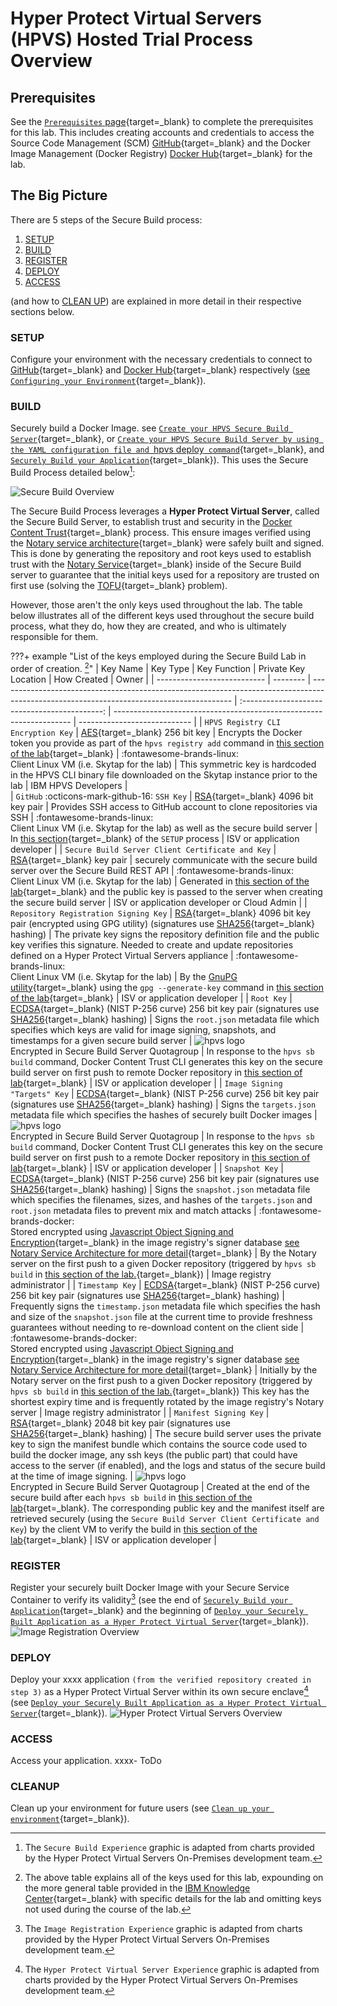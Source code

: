 # Hyper Protect Virtual Servers (HPVS) Hosted Trial Process Overview

## Prerequisites

See the [`Prerequisites` page](../prerequisites.md){target=_blank} to complete the prerequisites for this lab. This includes creating accounts and credentials to access the Source Code Management (SCM) [GitHub](https://github.com){target=_blank} and the Docker Image Management (Docker Registry) [Docker Hub](https://hub.docker.com/){target=_blank} for the lab.

## The Big Picture

There are 5 steps of the Secure Build process:

1. [SETUP](#setup)
2. [BUILD](#build)
3. [REGISTER](#register)
4. [DEPLOY](#deploy)
5. [ACCESS](#access)

(and how to [CLEAN UP](#cleanup)) are explained in more detail in their respective sections below.

### SETUP

Configure your environment with the necessary credentials to connect to [GitHub](https://github.com){target=_blank} and [Docker Hub](https://hub.docker.com/){target=_blank} respectively ([see `Configuring your Environment`](securebuild-setup.md){target=_blank}).

### BUILD

Securely build a Docker Image. see [`Create your HPVS Secure Build Server`](create-server.md){target=_blank}, or [`Create your HPVS Secure Build Server by using the YAML configuration file and `hpvs deploy` command`](create-server-hpvsdeploy.md){target=_blank}, and [`Securely Build your Application`](build.md){target=_blank}). This uses the Secure Build Process detailed below[^1]:

![Secure Build Overview](Overview_Images/Secure_Build_Overview.png)


The Secure Build Process leverages a **Hyper Protect Virtual Server**, called the Secure Build Server, to establish trust and security in the [Docker Content Trust](https://docs.docker.com/engine/security/trust/content_trust/){target=_blank} process. This ensure images verified using the [Notary service architecture](https://docs.docker.com/notary/service_architecture/){target=_blank} were safely built and signed. This is done by generating the repository and root keys used to establish trust with the [Notary Service](https://docs.docker.com/notary/service_architecture/){target=_blank} inside of the Secure Build server to guarantee that the initial keys used for a repository are trusted on first use (solving the [TOFU](https://en.wikipedia.org/wiki/Trust_on_first_use){target=_blank} problem).

However, those aren't the  only keys used throughout the lab. The table below illustrates all of the different keys used throughout the secure build process, what they do, how they are created, and who is ultimately responsible for them.

???+ example "List of the keys employed during the Secure Build Lab in order of creation. [^2]"
    | Key Name                    | Key Type | Key Function                                                                                                                             | Private Key Location                        | How Created                                 | Owner                        |
    | --------------------------- | -------- | ---------------------------------------------------------------------------------------------------------------------------------------- | :-------------------------------------------: | -------------------------------------------------------------------  | ---------------------------- |
    | `HPVS Registry CLI Encryption Key`                                 | [AES](https://en.bitcoinwiki.org/wiki/Advanced_Encryption_Standard_(AES)){target=_blank} 256 bit key | Encrypts the Docker token you provide as part of the `hpvs registry add` command in [this section of the lab](securebuild-setup.md#add-docker-registry-to-use-for-secure-build){target=_blank} | :fontawesome-brands-linux: <br> Client Linux VM (i.e. Skytap for the lab) | This symmetric key is hardcoded in the HPVS CLI binary file downloaded on the Skytap instance prior to the lab | IBM HPVS Developers |  
    | `GitHub` :octicons-mark-github-16: `SSH Key`                           | [RSA](https://www.drdobbs.com/rsa-digital-signatures/184404605){target=_blank} 4096 bit key pair | Provides SSH access to GitHub account to clone repositories via SSH | :fontawesome-brands-linux: <br> Client Linux VM (i.e. Skytap for the lab) as well as the secure build server | In [this section](securebuild-setup.md#create-ssh-key-and-grant-github-access){target=_blank} of the `SETUP` process | ISV or application developer |
    | `Secure Build Server Client Certificate and Key` | [RSA](https://www.drdobbs.com/rsa-digital-signatures/184404605){target=_blank} key pair | securely communicate with the secure build server over the Secure Build REST API | :fontawesome-brands-linux: <br> Client Linux VM (i.e. Skytap for the lab) | Generated in [this section of the lab](create-server.md#create-certificate-and-key-for-server-side-certificate-checking-in-tls){target=_blank} and the public key is passed to the server when creating the secure build server | ISV or application developer or Cloud Admin |
    | `Repository Registration Signing Key` | [RSA](https://www.drdobbs.com/rsa-digital-signatures/184404605){target=_blank} 4096 bit key pair (encrypted using GPG utility) (signatures use [SHA256](https://en.bitcoinwiki.org/wiki/SHA-256){target=_blank} hashing) | The private key signs the repository definition file and the public key verifies this signature. Needed to create and update repositories defined on a Hyper Protect Virtual Servers appliance | :fontawesome-brands-linux: <br> Client Linux VM (i.e. Skytap for the lab) | By the [GnuPG utility](https://gnupg.org/gph/en/manual.html){target=_blank} using the `gpg --generate-key` command in [this section of the lab](build.md#create-repository-registration-gpg-signing-key){target=_blank} | ISV or application developer |
    | `Root Key`               | [ECDSA](https://en.bitcoinwiki.org/wiki/Elliptic_Curve_Digital_Signature_Algorithm){target=_blank} (NIST P-256 curve) 256 bit key pair (signatures use [SHA256](https://en.bitcoinwiki.org/wiki/SHA-256){target=_blank} hashing) | Signs the `root.json` metadata file which specifies which keys are valid for image signing, snapshots, and timestamps for a given secure build server | ![hpvs logo](../images/hpvs-logo.svg) <br> Encrypted in Secure Build Server Quotagroup | In response to the `hpvs sb build` command, Docker Content Trust CLI generates this key on the secure build server on first push to remote Docker repository in [this section of lab](build.md#build-application){target=_blank}   | ISV or application developer |
    | `Image Signing "Targets" Key` | [ECDSA](https://en.bitcoinwiki.org/wiki/Elliptic_Curve_Digital_Signature_Algorithm){target=_blank} (NIST P-256 curve) 256 bit key pair (signatures use [SHA256](https://en.bitcoinwiki.org/wiki/SHA-256){target=_blank} hashing) | Signs the `targets.json` metadata file which specifies the hashes of securely built Docker images                                                       | ![hpvs logo](../images/hpvs-logo.svg) <br> Encrypted in Secure Build Server Quotagroup | In response to the `hpvs sb build` command, Docker Content Trust CLI generates this key on the secure build server on first push to a remote Docker repository in [this section of lab](build.md#build-application){target=_blank} | ISV or application developer |
    | `Snapshot Key`           | [ECDSA](https://en.bitcoinwiki.org/wiki/Elliptic_Curve_Digital_Signature_Algorithm){target=_blank} (NIST P-256 curve) 256 bit key pair (signatures use [SHA256](https://en.bitcoinwiki.org/wiki/SHA-256){target=_blank} hashing) | Signs the `snapshot.json` metadata file which specifies the filenames, sizes, and hashes of the `targets.json` and `root.json` metadata files to prevent mix and match attacks  | :fontawesome-brands-docker: <br> Stored encrypted using [Javascript Object Signing and Encryption](https://github.com/dvsekhvalnov/jose2go){target=_blank} in the image registry's signer database [see Notary Service Architecture for more detail](https://docs.docker.com/notary/service_architecture/#architecture-and-components){target=_blank} | By the Notary server on the first push to a given Docker repository (triggered by `hpvs sb build` in [this section of the lab.](build.md#build-application){target=_blank}) | Image registry administrator |
    | `Timestamp Key`           | [ECDSA](https://en.bitcoinwiki.org/wiki/Elliptic_Curve_Digital_Signature_Algorithm){target=_blank} (NIST P-256 curve) 256 bit key pair (signatures use [SHA256](https://en.bitcoinwiki.org/wiki/SHA-256){target=_blank} hashing) | Frequently signs the `timestamp.json` metadata file which specifies the hash and size of the `snapshot.json` file at the current time to provide freshness guarantees without needing to re-download content on the client side | :fontawesome-brands-docker: <br> Stored encrypted using [Javascript Object Signing and Encryption](https://github.com/dvsekhvalnov/jose2go){target=_blank} in the image registry's signer database [see Notary Service Architecture for more detail](https://docs.docker.com/notary/service_architecture/#architecture-and-components){target=_blank} | Initially by the Notary server on the first push to a given Docker repository (triggered by `hpvs sb build` in [this section of the lab.](build.md#build-application){target=_blank}) This key has the shortest expiry time and is frequently rotated by the image registry's Notary server | Image registry administrator |
    | `Manifest Signing Key`           | [RSA](https://www.drdobbs.com/rsa-digital-signatures/184404605){target=_blank} 2048 bit key pair (signatures use [SHA256](https://en.bitcoinwiki.org/wiki/SHA-256){target=_blank} hashing) | The secure build server uses the private key to sign the manifest bundle which contains the source code used to build the docker image, any ssh keys (the public part) that could have access to the server (if enabled), and the logs and status of the secure build at the time of image signing. | ![hpvs logo](../images/hpvs-logo.svg) <br> Encrypted in Secure Build Server Quotagroup | Created at the end of the secure build after each `hpvs sb build` in [this section of the lab](build.md#build-application){target=_blank}. The corresponding public key and the manifest itself are retrieved securely (using the `Secure Build Server Client Certificate and Key`) by the client VM to verify the build in [this section of the lab](build.md#verify-your-application){target=_blank} | ISV or application developer |

[^1]: The `Secure Build Experience` graphic is adapted from charts provided by the Hyper Protect Virtual Servers On-Premises development team.
[^2]: The above table explains all of the keys used for this lab, expounding on the more general table provided in the [IBM Knowledge Center](https://www.ibm.com/support/knowledgecenter/en/SSHPMH_1.2.x/120x_topics/keys_in_securebuild.html){target=_blank} with specific details for the lab and omitting keys not used during the course of the lab.

### REGISTER

Register your securely built Docker Image with your Secure Service Container to verify its validity[^3] (see the end of [`Securely Build your Application`](build.md){target=_blank} and the beginning of [`Deploy your Securely Built Application as a Hyper Protect Virtual Server`](deploy-app.md){target=_blank}).
![Image Registration Overview](Overview_Images/Image_Registration_Overview.png)

[^3]: The `Image Registration Experience` graphic is adapted from charts provided by the Hyper Protect Virtual Servers On-Premises development team.

### DEPLOY

Deploy your xxxx application `(from the verified repository created in step 3)` as a Hyper Protect Virtual Server within its own secure enclave[^4] (see [`Deploy your Securely Built Application as a Hyper Protect Virtual Server`](deploy-app.md){target=_blank}).
![Hyper Protect Virtual Servers Overview](Overview_Images/Hyper_Protect_Virtual_Server_Overview.png)

[^4]: The `Hyper Protect Virtual Server Experience` graphic is adapted from charts provided by the Hyper Protect Virtual Servers On-Premises development team.

### ACCESS

Access your application. xxxx- ToDo

### CLEANUP

Clean up your environment for future users (see [`Clean up your environment`](cleanup.md){target=_blank}).
